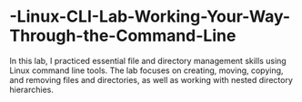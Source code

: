 # -Linux-CLI-Lab-Working-Your-Way-Through-the-Command-Line
In this lab, I practiced essential file and directory management skills using Linux command line tools. The lab focuses on creating, moving, copying, and removing files and directories, as well as working with nested directory hierarchies.
